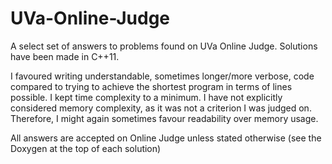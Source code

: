 # UVa-Online-Judge
A select set of answers to problems found on UVa Online Judge. Solutions have been made in C++11.

I favoured writing understandable, sometimes longer/more verbose, code compared to trying to achieve the shortest program in terms of lines possible. I kept time complexity to a minimum. I have not explicitly considered memory complexity, as it was not a criterion I was judged on. Therefore, I might again sometimes favour readability over memory usage.

All answers are accepted on Online Judge unless stated otherwise (see the Doxygen at the top of each solution)
